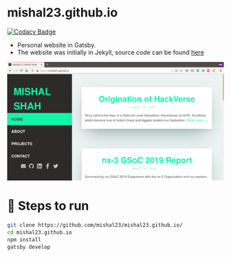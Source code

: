 # mishal23.github.io

[![Codacy Badge](https://api.codacy.com/project/badge/Grade/6c0dd1fcfba64074945a5b87e4526530)](https://app.codacy.com/manual/mishal23/mishal23.github.io?utm_source=github.com&utm_medium=referral&utm_content=mishal23/mishal23.github.io&utm_campaign=Badge_Grade_Dashboard)

- Personal website in Gatsby.
- The website was initially in Jekyll, source code can be found [here](https://github.com/mishal23/jekyll-blog)

![front-page](./src/images/home-screen.png)

# 🚀 Steps to run

```bash
git clone https://github.com/mishal23/mishal23.github.io/
cd mishal23.github.io
npm install
gatsby develop
```
